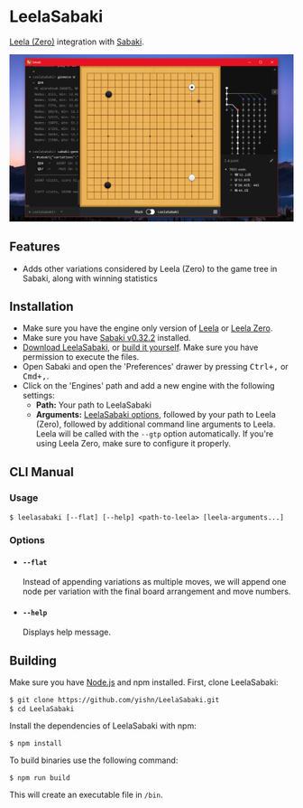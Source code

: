 # LeelaSabaki

[Leela (Zero)](https://www.sjeng.org/leela.html) integration with [Sabaki](http://sabaki.yichuanshen.de).

![Screenshot](./screenshot.png)

## Features

- Adds other variations considered by Leela (Zero) to the game tree in Sabaki, along with winning statistics

## Installation

- Make sure you have the engine only version of [Leela](https://www.sjeng.org/leela.html) or [Leela Zero](https://github.com/gcp/leela-zero).
- Make sure you have [Sabaki v0.32.2](https://github.com/yishn/Sabaki/releases/tag/v0.32.2) installed.
- [Download LeelaSabaki](https://github.com/yishn/LeelaSabaki/releases), or [build it yourself](#building). Make sure you have permission to execute the files.
- Open Sabaki and open the 'Preferences' drawer by pressing <kbd>Ctrl+,</kbd> or <kbd>Cmd+,</kbd>.
- Click on the 'Engines' path and add a new engine with the following settings:
	- **Path:** Your path to LeelaSabaki
	- **Arguments:** [LeelaSabaki options](#options), followed by your path to Leela (Zero), followed by additional command line arguments to Leela. Leela will be called with the `--gtp` option automatically. If you're using Leela Zero, make sure to configure it properly.

## CLI Manual

### Usage

~~~
$ leelasabaki [--flat] [--help] <path-to-leela> [leela-arguments...]
~~~

### Options

- #### `--flat`

  Instead of appending variations as multiple moves, we will append one node per variation with the final board arrangement and move numbers.

- #### `--help`

  Displays help message.

## Building

Make sure you have [Node.js](https://nodejs.org/) and npm installed. First, clone LeelaSabaki:

~~~
$ git clone https://github.com/yishn/LeelaSabaki.git
$ cd LeelaSabaki
~~~

Install the dependencies of LeelaSabaki with npm:

~~~
$ npm install
~~~

To build binaries use the following command:

~~~
$ npm run build
~~~

This will create an executable file in `/bin`.
